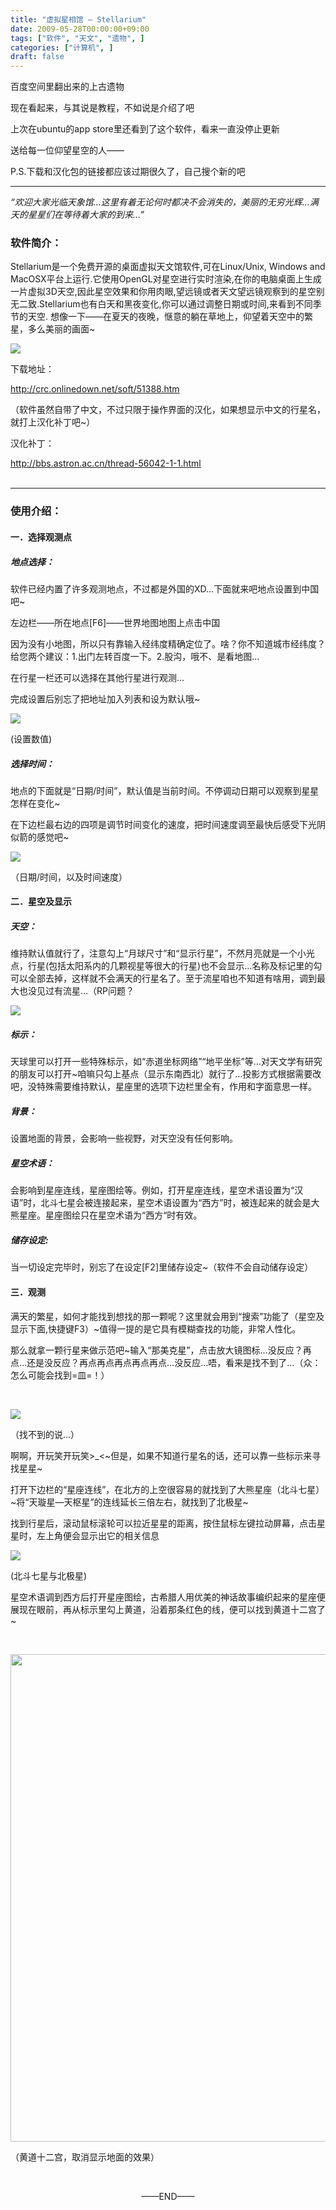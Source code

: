 ```yaml
---
title: "虚拟星相馆 — Stellarium"
date: 2009-05-28T00:00:00+09:00
tags: ["软件", "天文", "遗物", ]
categories: ["计算机", ]
draft: false
---
```


<!-- html -->

<p>百度空间里翻出来的上古遗物</p>

<p>现在看起来，与其说是教程，不如说是介绍了吧</p>

<p>上次在ubuntu的app store里还看到了这个软件，看来一直没停止更新</p>

<p>送给每一位仰望星空的人——</p>

<p>P.S.下载和汉化包的链接都应该过期很久了，自己搜个新的吧</p>

<HR>

<i align="center">“欢迎大家光临天象馆…这里有着无论何时都决不会消失的，美丽的无穷光辉…满天的星星们在等待着大家的到来…”</i>

  

<h3>软件简介：</h3>
<p>Stellarium是一个免费开源的桌面虚拟天文馆软件,可在Linux/Unix, Windows and MacOSX平台上运行.它使用OpenGL对星空进行实时渲染,在你的电脑桌面上生成一片虚拟3D天空,因此星空效果和你用肉眼,望远镜或者天文望远镜观察到的星空别无二致.Stellarium也有白天和黑夜变化,你可以通过调整日期或时间,来看到不同季节的天空. 想像一下——在夏天的夜晚，惬意的躺在草地上，仰望着天空中的繁星，多么美丽的画面~</p>


<img src="/images/blog/1/image002.jpg"></img>

    

<p>下载地址：</p><a href="http://crc.onlinedown.net/soft/51388.htm">http://crc.onlinedown.net/soft/51388.htm</a>

<p>（软件虽然自带了中文，不过只限于操作界面的汉化，如果想显示中文的行星名，就打上汉化补丁吧~）</p>

<p>汉化补丁：</p><a href="http://bbs.astron.ac.cn/thread-56042-1-1.html">http://bbs.astron.ac.cn/thread-56042-1-1.html</a>
<br /><br />

<hr>

<h3>使用介绍：</h3>

<h4>一．选择观测点</h4>

<h5>地点选择：</h5>

<p>软件已经内置了许多观测地点，不过都是外国的XD…下面就来吧地点设置到中国吧~</p>

<p>左边栏——所在地点[F6]——世界地图地图上点击中国</p>

<p>因为没有小地图，所以只有靠输入经纬度精确定位了。啥？你不知道城市经纬度？给您两个建议：1.出门左转百度一下。2.股沟，哦不、是看地图...</p>

<p>在行星一栏还可以选择在其他行星进行观测…</p>

<p>完成设置后别忘了把地址加入列表和设为默认哦~</p>

<img src="/images/blog/1/image004.jpg"></img>

<p>(设置数值)</p>

<h5>选择时间：</h5>

<p>地点的下面就是“日期/时间”，默认值是当前时间。不停调动日期可以观察到星星怎样在变化~</p>

<p>在下边栏最右边的四项是调节时间变化的速度，把时间速度调至最快后感受下光阴似箭的感觉吧~</p>

<img src="/images/blog/1/image006.jpg"></img>

<p>（日期/时间，以及时间速度）</p>


<h4>二．星空及显示</h4>
<h5>天空：</h5>
<p>维持默认值就行了，注意勾上“月球尺寸”和“显示行星”，不然月亮就是一个小光点，行星(包括太阳系内的几颗视星等很大的行星)也不会显示…名称及标记里的勾可以全部去掉，这样就不会满天的行星名了。至于流星咱也不知道有啥用，调到最大也没见过有流星…（RP问题？</p>
 

<img src="/images/blog/1/image008.jpg"></img>

<h5>标示：</h5>

<p>天球里可以打开一些特殊标示，如“赤道坐标网络”“地平坐标”等…对天文学有研究的朋友可以打开~咱嘛只勾上基点（显示东南西北）就行了…投影方式根据需要改吧，没特殊需要维持默认，星座里的选项下边栏里全有，作用和字面意思一样。</p>

<h5>背景：</h5>

<p>设置地面的背景，会影响一些视野，对天空没有任何影响。</p>

<h5>星空术语：</h5>

<p>会影响到星座连线，星座图绘等。例如，打开星座连线，星空术语设置为“汉语”时，北斗七星会被连接起来，星空术语设置为“西方”时，被连起来的就会是大熊星座。星座图绘只在星空术语为“西方“时有效。</p>

<h5>储存设定:</h5>

<p>当一切设定完毕时，别忘了在设定[F2]里储存设定~（软件不会自动储存设定）</p>

<h4>三．观测</h4>

<p>满天的繁星，如何才能找到想找的那一颗呢？这里就会用到“搜索”功能了（星空及显示下面,快捷键F3）~值得一提的是它具有模糊查找的功能，非常人性化。</p>

<p>那么就拿一颗行星来做示范吧~输入“那美克星”，点击放大镜图标…没反应？再点…还是没反应？再点再点再点再点再点…没反应…唔，看来是找不到了…（众：怎么可能会找到=皿=！）</p>

<br />

<img src="/images/blog/1/image010.jpg"></img>

<p>（找不到的说…）</p>

<p>啊啊，开玩笑开玩笑>_<~但是，如果不知道行星名的话，还可以靠一些标示来寻找星星~</p>

<p>打开下边栏的“星座连线”，在北方的上空很容易的就找到了大熊星座（北斗七星）~将“天璇星—天枢星”的连线延长三倍左右，就找到了北极星~</p>

<p>找到行星后，滚动鼠标滚轮可以拉近星星的距离，按住鼠标左键拉动屏幕，点击星星时，左上角便会显示出它的相关信息 </p>

<img src="/images/blog/1/image012.jpg"></img>
<p>(北斗七星与北极星)</p>

<p>星空术语<span stype="color:red;">调到西方</span>后打开星座图绘，古希腊人用优美的神话故事编织起来的星座便展现在眼前，再从标示里勾上黄道，沿着那条红色的线，便可以找到黄道十二宫了~</p>

<br />
 
<img src="/images/blog/1/image014.jpg" width="780"></img>
<p>（黄道十二宫，取消显示地面的效果）</p>

<br />

<p align="center">——END——<p>
<br />
<!-- end html -->
